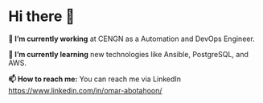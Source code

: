 # Hi there 👋


**🔭 I’m currently working** at CENGN as a Automation and DevOps Engineer.

**🌱 I’m currently learning** new technologies like Ansible, PostgreSQL, and AWS.

**📫 How to reach me:** You can reach me via LinkedIn https://www.linkedin.com/in/omar-abotahoon/

